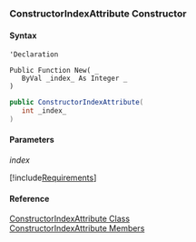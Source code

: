 ﻿### ConstructorIndexAttribute Constructor

#### Syntax

```vbnet
'Declaration

Public Function New( _
   ByVal _index_ As Integer _
)
```

```csharp
public ConstructorIndexAttribute( 
   int _index_
)
```

#### Parameters

_index_

[!include[Requirements](../partials/requirements.md)]

#### Reference

[ConstructorIndexAttribute Class](FChoice.Toolkits.Clarify~FChoice.Toolkits.Clarify.ConstructorIndexAttribute.md)  
[ConstructorIndexAttribute Members](FChoice.Toolkits.Clarify~FChoice.Toolkits.Clarify.ConstructorIndexAttribute_members.md)